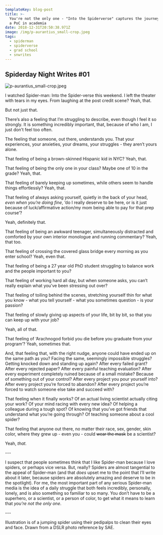 ```yaml
---
templateKey: blog-post
title: >-
  You're not the only one - "Into the Spiderverse" captures the journey of being
  a PoC in academia
date: 2018-12-31T20:50:38.971Z
image: /img/p-aurantius_small-crop.jpeg
tags:
  - spiderman
  - spiderverse
  - grad school
  - snwrites
---
```

## Spiderday Night Writes #01

![p-aurantius_small-crop.jpeg](/img/p-aurantius_small-crop.jpeg)

I watched Spider-man: Into the Spider-verse this weekend. I left the theater with tears in my eyes. From laughing at the post credit scene? Yeah, that. 

But not just that.

There’s also a feeling that I’m struggling to describe, even though I feel it so strongly. It is something incredibly important, that, because of who I am, I just don’t feel too often.

The feeling that someone, out there, understands you. That your experiences, your anxieties, your dreams, your struggles - they aren’t yours alone. 

That feeling of being a brown-skinned Hispanic kid in NYC? Yeah, that. 

That feeling of being the only one in your class? Maybe one of 10 in the grade? Yeah, that.

That feeling of barely keeping up sometimes, while others seem to handle things effortlessly? Yeah, that.

That feeling of always asking yourself, quietly in the back of your head, _even when you’re doing fine_, ‘do I really deserve to be here, or is it just because of luck/affirmative action/my mom being able to pay for that prep course’?

Yeah, definitely that. 

That feeling of being an awkward teenager, simultaneously distracted and comforted by your own interior monologue and running commentary? Yeah, that too.

That feeling of crossing the covered glass bridge every morning as you enter school? Yeah, even that.

That feeling of being a 27 year old PhD student struggling to balance work and the people important to you? 

That feeling of working hard all day, but when someone asks, you can’t really explain what you’ve been stressing out over? 

That feeling of toiling behind the scenes, stretching yourself thin for what you know - what you tell yourself - what you sometimes question - is your passion?

That feeling of slowly giving up aspects of your life, bit by bit, so that you can keep up with your job?

Yeah, all of that.

That feeling of ‘Arachnogod forbid you die before you graduate from your program’? Yeah, sometimes that.

And, that feeling that, with the right nudge, anyone could have ended up on the same path as you? Facing the same, seemingly impossible struggles? Getting knocked down and standing up again? After every failed grant? After every rejected paper? After every painful teaching evaluation? After every experiment completely ruined because of a small mistake? Because of something out of your control? After every project you pour yourself into? After every project you’re forced to abandon? After every project you’re forced to watch someone else take and succeed with?

That feeling when it finally works? Of an actual living scientist actually citing your work? Of your mind racing with every new idea? Of helping a colleague during a tough spot? Of knowing that you’ve got friends that understand what you’re going through? Of teaching someone about a cool spider? 

That feeling that anyone out there, no matter their race, sex, gender, skin color, where they grew up - even you - could ~~wear the mask~~ be a scientist?

Yeah, _that._

\---

I suspect that people sometimes think that I like Spider-man because I love spiders, or perhaps vice versa. But, really? Spiders are almost tangential to the appeal of Spider-man (and that _does_ upset me to the point that I’ll write about it later, because spiders are absolutely amazing and deserve to be in the spotlight). For me, the most important part of any serious Spider-man media is the idea of a daily struggle that both feels incredibly, personally, lonely, and is also something so familiar to so many. You don’t have to be a superhero, or a scientist, or a person of color, to get what it means to learn that _you’re not the only one_.

\---

Illustration is of a jumping spider using their pedipalps to clean their eyes and face. Drawn from a DSLR photo reference by SAE.

